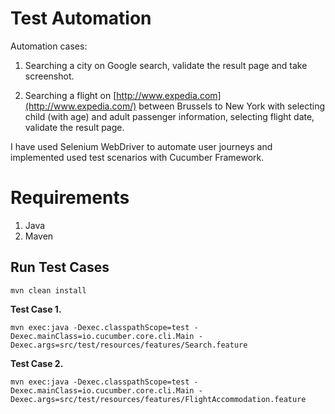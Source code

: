 # Test Automation

Automation cases:
1. Searching a city on Google search, validate the result page and
   take screenshot.

2. Searching a flight on [http://www.expedia.com](http://www.expedia.com/) between Brussels to New York
   with selecting child (with age) and adult passenger information, selecting
   flight date, validate the result page.

I have used Selenium WebDriver to automate user journeys and implemented used test scenarios with Cucumber Framework.
# Requirements

1. Java
2. Maven

## Run Test Cases

    mvn clean install
**Test Case 1.**

    mvn exec:java -Dexec.classpathScope=test -Dexec.mainClass=io.cucumber.core.cli.Main -Dexec.args=src/test/resources/features/Search.feature
**Test Case 2.**

    mvn exec:java -Dexec.classpathScope=test -Dexec.mainClass=io.cucumber.core.cli.Main -Dexec.args=src/test/resources/features/FlightAccommodation.feature

